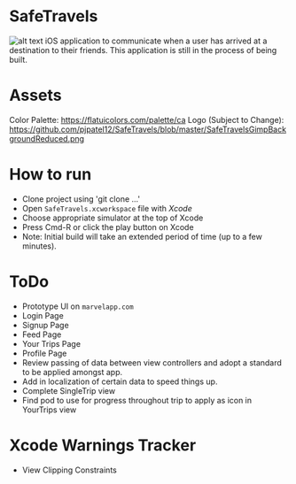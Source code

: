 # SafeTravels
![alt text](https://github.com/pjpatel12/SafeTravels/blob/master/SafeTravelsGimpBackgroundReduced.png)
iOS application to communicate when a user has arrived at a destination to their friends. This application is still in the process of being built.

# Assets
Color Palette: https://flatuicolors.com/palette/ca
Logo (Subject to Change): https://github.com/pjpatel12/SafeTravels/blob/master/SafeTravelsGimpBackgroundReduced.png

# How to run
- Clone project using 'git clone ...'
- Open `SafeTravels.xcworkspace` file with *Xcode*
- Choose appropriate simulator at the top of Xcode
- Press Cmd-R or click the play button on Xcode
 - Note: Initial build will take an extended period of time (up to a few minutes).

# ToDo
- Prototype UI on `marvelapp.com`
 - Login Page
 - Signup Page
 - Feed Page
 - Your Trips Page
 - Profile Page
- Review passing of data between view controllers and adopt a standard to be applied amongst app.
- Add in localization of certain data to speed things up.
- Complete SingleTrip view
- Find pod to use for progress throughout trip to apply as icon in YourTrips view



# Xcode Warnings Tracker
- View Clipping Constraints
